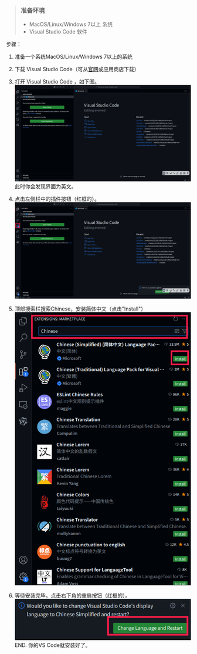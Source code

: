 > ### 准备环境
> - MacOS/Linux/Windows 7以上 系统
> - Visual Studio Code 软件

步骤：
1. 准备一个系统MacOS/Linux/Windows 7以上的系统

2. 下载 Visual Studio Code（可从[官网](https://code.visualstudio.com/)或应用商店下载）

3. 打开 Visual Studio Code ，如下图。
![Image](/docs/assetsfile/Pasted%20image%2020240821092251.png)
此时你会发现界面为英文。

4. 点击左侧栏中的插件按钮（红框的）。 
![Image](/docs/assetsfile/Pasted%20image%2020240821092349.png)

5. 顶部搜索栏搜索Chinese，安装简体中文（点击"Install"）
![Image](/docs/assetsfile/Pasted%20image%2020240821092606.png)

6. 等待安装完毕，点击右下角的重启按钮（红框的）。
![Image](/docs/assetsfile/Pasted%20image%2020240821092829.png)
END. 你的VS Code就安装好了。